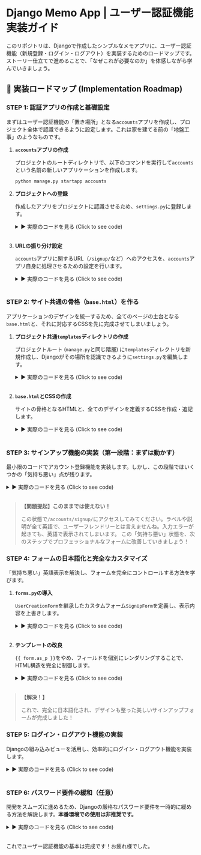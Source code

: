# Django Memo App | ユーザー認証機能 実装ガイド

このリポジトリは、Djangoで作成したシンプルなメモアプリに、ユーザー認証機能（新規登録・ログイン・ログアウト）を実装するためのロードマップです。ストーリー仕立てで進めることで、「なぜこれが必要なのか」を体感しながら学んでいきましょう。

## 🚀 実装ロードマップ (Implementation Roadmap)

### STEP 1: 認証アプリの作成と基礎設定

まずはユーザー認証機能の「置き場所」となる`accounts`アプリを作成し、プロジェクト全体で認識できるように設定します。これは家を建てる前の「地盤工事」のようなものです。

1.  **`accounts`アプリの作成**
    
    プロジェクトのルートディレクトリで、以下のコマンドを実行して`accounts`という名前の新しいアプリケーションを作成します。
    
    ```bash
    python manage.py startapp accounts
    ```
    
2.  **プロジェクトへの登録**
    
    作成したアプリをプロジェクトに認識させるため、`settings.py`に登録します。
    
    <details>
    <summary>▶︎ 実際のコードを見る (Click to see code)</summary>
    
    > **--- memoproject/settings.py ---**
    >
    > `INSTALLED_APPS`リストに、`'accounts.apps.AccountsConfig'`という行を追加します。
    >
    >```python
    >INSTALLED_APPS = [
    >    'django.contrib.admin',
    >    'django.contrib.auth',
    >    'django.contrib.contenttypes',
    >    'django.contrib.sessions',
    >    'django.contrib.messages',
    >    'django.contrib.staticfiles',
    >    'memos.apps.MemosConfig',
    >    'accounts.apps.AccountsConfig', # この行を追加
    >]
    >```
    >
    > > **Note:** `'accounts'`と書くより`'accounts.apps.AccountsConfig'`と書く方が、Djangoに対して設定ファイルの場所を直接的かつ正確に教えられるため、公式に推奨されるモダンな書き方です。
    
    </details>
    <br>
    
3.  **URLの振り分け設定**
    
    `accounts`アプリに関するURL（`/signup/`など）へのアクセスを、`accounts`アプリ自身に処理させるための設定を行います。
    
    <details>
    <summary>▶︎ 実際のコードを見る (Click to see code)</summary>
    
    > **--- memoproject/urls.py ---**
    >
    > プロジェクトの総合案内所であるこのファイルに、「`/accounts/`から始まるURLは`accounts`アプリに任せる」というルールを追加します。
    >
    >```python
    >from django.contrib import admin
    >from django.urls import path, include 
    >
    >urlpatterns = [
    >    path('admin/', admin.site.urls),
    >    path('', include('memos.urls')), # メモアプリのURLをインクルード
    >    path('accounts/', include('accounts.urls')), # この行を追加
    >]
    >```
    >
    > **--- accounts/urls.py (新規作成) ---**
    >
    > `accounts`アプリ用の案内所を作成します。
    >
    >```python
    >from django.urls import path
    >from . import views
    >
    >app_name = 'accounts'
    >urlpatterns = [
    >    # ここにサインアップ等のURLを後で追加していきます
    >]
    >```
    
    </details>
    <br>

### STEP 2: サイト共通の骨格（`base.html`）を作る

アプリケーションのデザインを統一するため、全てのページの土台となる`base.html`と、それに対応するCSSを先に完成させてしまいましょう。

1.  **プロジェクト共通`templates`ディレクトリの作成**
    
    プロジェクトルート (`manage.py`と同じ階層) に`templates`ディレクトリを新規作成し、Djangoがその場所を認識できるように`settings.py`を編集します。
    
    <details>
    <summary>▶︎ 実際のコードを見る (Click to see code)</summary>
    
    > **--- memoproject/settings.py ---**
    >
    > `TEMPLATES`設定の`'DIRS'`に、作成したディレクトリのパスを追加します。
    >
    >```python
    >import os # osをインポート
    >
    ># ...
    >TEMPLATES = [
    >    {
    >        # ...
    >        'DIRS': [os.path.join(BASE_DIR, 'templates')], # このように編集
    >        'APP_DIRS': True,
    >        # ...
    >    },
    >]
    >```
    >
    > > **なぜアプリの外に置くの？**: `base.html`は特定のアプリに属さず、プロジェクト全体の土台です。ここに置くことで、アプリ間の依存関係がなくなり、再利用性が高まります。
    
    </details>
    <br>
    
2.  **`base.html`とCSSの作成**
    
    サイトの骨格となるHTMLと、全てのデザインを定義するCSSを作成・追記します。
    
    <details>
    <summary>▶︎ 実際のコードを見る (Click to see code)</summary>
    
    > **--- templates/base.html (新規作成) ---**
    >
    >```html
    >{% load static %}
    ><!doctype html>
    ><html lang="ja">
    >  <head>
    >    <meta charset="utf-8">
    >    <title>{% block title %}メモアプリ{% endblock %}</title>
    >    <meta name="viewport" content="width=device-width,initial-scale=1">
    >    <link rel="stylesheet" href="{% static 'memos/css/memos.css' %}">
    >  </head>
    >  <body class="page">
    >    {% block content %}{% endblock %}
    >  </body>
    ></html>
    >```
    >
    > **--- memos/static/memos/css/memos.css (追記) ---**
    >
    > ファイルの末尾に、アカウント関連ページとフォームのデザインを追記します。
    >
    >```css
    >/* ===== Accounts Pages & Forms ===== */
    >.memo-form p { margin-bottom: 20px; }
    >.memo-form label { display: block; font-size: 13px; color: var(--ink-2); margin-bottom: 6px; }
    >.memo-form .helptext, .memo-form .helptext ul { font-size: 13px; color: var(--ink-2); list-style: none; padding: 0; margin: 8px 0 0; line-height: 1.6; }
    >.memo-form .helptext ul { padding-left: 18px; }
    >.memo-form .helptext li { margin-bottom: 4px; }
    >.errorlist { list-style: none; padding: 10px 14px; margin: 0 0 20px; background: rgba(229, 62, 62, .1); color: #e53e3e; border-radius: 8px; font-size: 14px; text-align: center; }
    >.errorlist p { margin: 0; }
    >.account-link { margin-top: 24px; text-align: center; font-size: 14px; }
    >.account-link a { color: var(--brand); text-decoration: none; font-weight: 600; }
    >.account-link a:hover { text-decoration: underline; }
    >/* Form Validation */
    >input:invalid { border-color: #e53e3e; box-shadow: 0 0 0 4px rgba(229, 62, 62, .18); }
    >.form-field { margin-bottom: 22px; }
    >.form-field input { margin-top: 6px; }
    >.errorlist-field { font-size: 13px; color: #e53e3e; margin-top: 6px; }
    >```
    
    </details>
    <br>

### STEP 3: サインアップ機能の実装（第一段階：まずは動かす）

最小限のコードでアカウント登録機能を実装します。しかし、この段階ではいくつかの「気持ち悪い」点が残ります。

<details>
<summary>▶︎ 実際のコードを見る (Click to see code)</summary>

> **--- accounts/views.py ---**
>
> Django標準の`UserCreationForm`を使い、サインアップのロジックを記述します。
>
>```python
>from django.shortcuts import render, redirect
>from django.contrib.auth.forms import UserCreationForm
>
>def signup_view(request):
>    if request.method == 'POST':
>        form = UserCreationForm(request.POST)
>        if form.is_valid():
>            form.save()
>            return redirect('accounts:login') # ログインページのURL名は後で作成
>    else:
>        form = UserCreationForm()
>    return render(request, 'accounts/signup.html', {'form': form})
>```
>
> **--- accounts/urls.py ---**
>
> 作成したビューへのパスを追加します。
>
>```python
># ...
>urlpatterns = [
>    path('signup/', views.signup_view, name='signup'),
>]
>```
>
> **--- accounts/templates/accounts/signup.html (新規作成) ---**
>
> `{{ form.as_p }}`を使い、フォームをシンプルに表示します。
>
>```html
>{% extends 'base.html' %}
>{% block title %}アカウント作成{% endblock %}
>{% block content %}
><h1 class="page-title">アカウント作成</h1>
><form method="post" class="memo-form">
>    {% csrf_token %}
>    {{ form.as_p }}
>    <button type="submit" class="btn btn-primary">登録する</button>
></form>
>{% endblock %}
>```

</details>
<br>

> **【問題提起】このままでは使えない！**
>
> この状態で`/accounts/signup/`にアクセスしてみてください。ラベルや説明が全て英語で、ユーザーフレンドリーとは言えませんね。入力エラーが起きても、英語で表示されてしまいます。
> この「気持ち悪い」状態を、次のステップでプロフェッショナルなフォームに改善していきましょう！

### STEP 4: フォームの日本語化と完全なカスタマイズ

「気持ち悪い」英語表示を解決し、フォームを完全にコントロールする方法を学びます。

1.  **`forms.py`の導入**
    
    `UserCreationForm`を継承したカスタムフォーム`SignUpForm`を定義し、表示内容を上書きします。
    
    <details>
    <summary>▶︎ 実際のコードを見る (Click to see code)</summary>
    
    > **--- accounts/forms.py (新規作成) ---**
    >
    >```python
    >from django.contrib.auth.forms import UserCreationForm
    >from django import forms
    >
    >class SignUpForm(UserCreationForm):
    >    def __init__(self, *args, **kwargs):
    >        super().__init__(*args, **kwargs)
    >        # ラベル、ヘルプテキスト、エラーメッセージなどを日本語化
    >        self.fields['username'].label = 'ユーザー名'
    >        self.fields['username'].help_text = '150文字以下の半角英数字、一部の記号（@/./+/-/_）が使用できます。'
    >        self.fields['password1'].label = 'パスワード'
    >        self.fields['password1'].help_text = '' # テンプレート側で表示
    >        self.fields['password2'].label = 'パスワード（確認用）'
    >        self.fields['password2'].help_text = '確認のため、もう一度同じパスワードを入力してください。'
    >        # 必須属性の追加
    >        for field in self.fields.values():
    >            field.widget.attrs['required'] = True
    >```
    >
    > **--- accounts/views.py (修正) ---**
    >
    > `UserCreationForm`を自作の`SignUpForm`に差し替えます。
    >
    >```python
    >from django.shortcuts import render, redirect
    >from .forms import SignUpForm # 変更
    >
    >def signup_view(request):
    >    if request.method == 'POST':
    >        form = SignUpForm(request.POST) # 変更
    >        if form.is_valid():
    >            form.save()
    >            return redirect('accounts:login')
    >    else:
    >        form = SignUpForm() # 変更
    >    return render(request, 'accounts/signup.html', {'form': form})
    >```
    
    </details>
    <br>
    
2.  **テンプレートの改良**
    
    `{{ form.as_p }}`をやめ、フィールドを個別にレンダリングすることで、HTML構造を完全に制御します。
    
    <details>
    <summary>▶︎ 実際のコードを見る (Click to see code)</summary>
    
    > **--- accounts/templates/accounts/signup.html (修正) ---**
    >
    >```html
    >{% extends 'base.html' %}
    >{% block title %}アカウント作成{% endblock %}
    >{% block content %}
    ><h1 class="page-title">アカウント作成</h1>
    ><form method="post" class="memo-form">
    >    {% csrf_token %}
    >    {% for field in form %}
    >      <div class="form-field">
    >        <label for="{{ field.id_for_label }}">{{ field.label }}</label>
    >        {% if field.name == 'password1' %}
    >          <div class="helptext">
    >            <ul>
    >              <li>パスワードは最低8文字以上で設定してください。</li>
    >              <li>ユーザー名や、ありふれたパスワードは使用できません。</li>
    >              <li>数字のみのパスワードは使用できません。</li>
    >            </ul>
    >          </div>
    >        {% endif %}
    >        {{ field }}
    >        {% if field.help_text and field.name != 'password1' %}
    >          <div class="helptext">{{ field.help_text }}</div>
    >        {% endif %}
    >        {% for error in field.errors %}
    >          <div class="errorlist-field">{{ error }}</div>
    >        {% endfor %}
    >      </div>
    >    {% endfor %}
    >    {% if form.non_field_errors %}
    >      <div class="errorlist-field" style="margin-bottom: 20px;">
    >        {% for error in form.non_field_errors %}{{ error }}{% endfor %}
    >      </div>
    >    {% endif %}
    >    <button type="submit" class="btn btn-primary">登録する</button>
    ></form>
    ><p class="account-link">すでにアカウントをお持ちですか？ <a href="{% url 'accounts:login' %}">ログイン</a></p>
    >{% endblock %}
    >```
    
    </details>
    <br>

> **【解決！】**
>
> これで、完全に日本語化され、デザインも整った美しいサインアップフォームが完成しました！

### STEP 5: ログイン・ログアウト機能の実装

Djangoの組み込みビューを活用し、効率的にログイン・ログアウト機能を実装します。

<details>
<summary>▶︎ 実際のコードを見る (Click to see code)</summary>

> **--- accounts/urls.py (修正) ---**
>
> `LoginView`, `LogoutView`をインポートし、URLを追加します。
>
>```python
>from django.urls import path
>from django.contrib.auth import views as auth_views
>from . import views
>
>app_name = 'accounts'
>urlpatterns = [
>    path('signup/', views.signup_view, name='signup'),
>    path('login/', auth_views.LoginView.as_view(template_name='accounts/login.html'), name='login'),
>    path('logout/', auth_views.LogoutView.as_view(), name='logout'),
>]
>```
>
> **--- accounts/templates/accounts/login.html (新規作成) ---**
>
>```html
>{% extends 'base.html' %}
>{% block title %}ログイン{% endblock %}
>{% block content %}
><h1 class="page-title">ログイン</h1>
>{% if form.non_field_errors %}
>  <div class="errorlist">
>    {% for error in form.non_field_errors %}<p>{{ error }}</p>{% endfor %}
>  </div>
>{% endif %}
><form method="post" class="memo-form">
>    {% csrf_token %}
>    {{ form.as_p }}
>    <button type="submit" class="btn btn-primary">ログイン</button>
></form>
><p class="account-link">アカウントをお持ちでないですか？ <a href="{% url 'accounts:signup' %}">アカウント作成</a></p>
>{% endblock %}
>```
>
> **--- memoproject/settings.py (追記) ---**
>
> ファイルの末尾に、リダイレクト先のURLを追記します。
>
>```python
># ログイン成功後にリダイレクトされるURL
>LOGIN_REDIRECT_URL = '/' 
># ログアウト成功後にリダイレクトされるURL
>LOGOUT_REDIRECT_URL = '/accounts/login/'
>```

</details>
<br>

### STEP 6: パスワード要件の緩和（任意）

開発をスムーズに進めるため、Djangoの厳格なパスワード要件を一時的に緩める方法を解説します。**本番環境での使用は非推奨です。**

<details>
<summary>▶︎ 実際のコードを見る (Click to see code)</summary>

> **--- memoproject/settings.py (修正) ---**
>
> `AUTH_PASSWORD_VALIDATORS`リストから、不要なバリデーターをコメントアウトします。ここでは「ユーザー名と似てはダメ」「よくあるパスワードはダメ」という2つを無効化する例を示します。
>
>```python
>AUTH_PASSWORD_VALIDATORS = [
>    # {
>    #     'NAME': 'django.contrib.auth.password_validation.UserAttributeSimilarityValidator',
>    # },
>    {
>        'NAME': 'django.contrib.auth.password_validation.MinimumLengthValidator',
>    },
>    # {
>    #     'NAME': 'django.contrib.auth.password_validation.CommonPasswordValidator',
>    # },
>    {
>        'NAME': 'django.contrib.auth.password_validation.NumericPasswordValidator',
>    },
>]
>```
>
> > **完全に無効化するには？**: `AUTH_PASSWORD_VALIDATORS = []`と空のリストにすれば、全てのチェックが無効になります。

</details>
<br>

これでユーザー認証機能の基本は完成です！お疲れ様でした。


